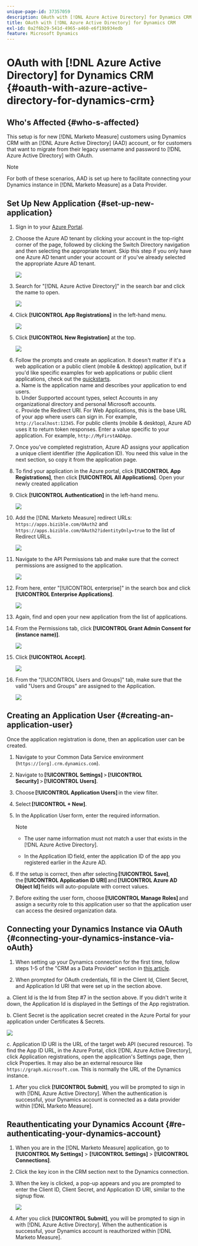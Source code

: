 ```yaml
---
unique-page-id: 37357059
description: OAuth with [!DNL Azure Active Directory] for Dynamics CRM - [!DNL Marketo Measure]
title: OAuth with [!DNL Azure Active Directory] for Dynamics CRM
exl-id: 0a2f6b29-541d-4965-a460-e6f19b934edb
feature: Microsoft Dynamics
---
```

# OAuth with [!DNL Azure Active Directory] for Dynamics CRM {#oauth-with-azure-active-directory-for-dynamics-crm}

## Who's Affected {#who-s-affected}

This setup is for new [!DNL Marketo Measure] customers using Dynamics CRM with an [!DNL Azure Active Directory] (AAD) account, or for customers that want to migrate from their legacy username and password to [!DNL Azure Active Directory] with OAuth.

>[!NOTE]
>
>For both of these scenarios, AAD is set up here to facilitate connecting your Dynamics instance in [!DNL Marketo Measure] as a Data Provider.

## Set Up New Application {#set-up-new-application}

1. Sign in to your [Azure Portal](https://portal.azure.com/#home).

1. Choose the Azure AD tenant by clicking your account in the top-right corner of the page, followed by clicking the Switch Directory navigation and then selecting the appropriate tenant. Skip this step if you only have one Azure AD tenant under your account or if you've already selected the appropriate Azure AD tenant.

   ![](assets/setup-2.png)

1. Search for "[!DNL Azure Active Directory]" in the search bar and click the name to open.

   ![](assets/setup-3.png)

1. Click **[!UICONTROL App Registrations]** in the left-hand menu.

   ![](assets/setup-4.png)

1. Click **[!UICONTROL New Registration]** at the top.

   ![](assets/setup-5.png)

1. Follow the prompts and create an application. It doesn't matter if it's a web application or a public client (mobile & desktop) application, but if you'd like specific examples for web applications or public client applications, check out the [quickstarts](https://learn.microsoft.com/en-us/azure/active-directory/develop/v2-overview).  
   a. Name is the application name and describes your application to end users.  
   b. Under Supported account types, select Accounts in any organizational directory and personal Microsoft accounts.  
   c. Provide the Redirect URI. For Web Applications, this is the base URL of your app where users can sign in. For example, `http://localhost:12345`. For public clients (mobile & desktop), Azure AD uses it to return token responses. Enter a value specific to your application. For example, `http://MyFirstAADApp`.

1. Once you've completed registration, Azure AD assigns your application a unique client identifier (the Application ID). You need this value in the next section, so copy it from the application page.

1. To find your application in the Azure portal, click **[!UICONTROL App Registrations]**, then click **[!UICONTROL All Applications]**. Open your newly created application

1. Click **[!UICONTROL Authentication]** in the left-hand menu.

   ![](assets/setup-9.png)

1. Add the [!DNL Marketo Measure] redirect URLs: `https://apps.bizible.com/OAuth2` and `https://apps.bizible.com/OAuth2?identityOnly=true` to the list of Redirect URLs.

   ![](assets/setup-10.png)

1. Navigate to the API Permissions tab and make sure that the correct permissions are assigned to the application.

   ![](assets/setup-10a.png)

1. From here, enter "[!UICONTROL enterprise]" in the search box and click **[!UICONTROL Enterprise Applications]**.

   ![](assets/setup-11.png)

1. Again, find and open your new application from the list of applications.

1. From the Permissions tab, click **[!UICONTROL Grant Admin Consent for (instance name)]**.

   ![](assets/setup-13a.png)

1. Click **[!UICONTROL Accept]**.

   ![](assets/setup-13b.png)

1. From the "[!UICONTROL Users and Groups]" tab, make sure that the valid "Users and Groups" are assigned to the Application.
  
   ![](assets/setup-14.png)

## Creating an Application User {#creating-an-application-user}

Once the application registration is done, then an application user can be created.

1. Navigate to your Common Data Service environment (`https://[org].crm.dynamics.com`).

1. Navigate to **[!UICONTROL Settings]** > **[!UICONTROL Security]** > **[!UICONTROL Users]**.

1. Choose **[!UICONTROL Application Users]** in the view filter.

1. Select **[!UICONTROL + New]**.

1. In the Application User form, enter the required information.

   >[!NOTE]
   >
   >* The user name information must not match a user that exists in the [!DNL Azure Active Directory].
   >
   >* In the Application ID field, enter the application ID of the app you registered earlier in the Azure AD.

1. If the setup is correct, then after selecting **[!UICONTROL Save]**, the **[!UICONTROL Application ID URI]** and **[!UICONTROL Azure AD Object Id]** fields will auto-populate with correct values.

1. Before exiting the user form, choose **[!UICONTROL Manage Roles]** and assign a security role to this application user so that the application user can access the desired organization data.

## Connecting your Dynamics Instance via OAuth {#connecting-your-dynamics-instance-via-oAuth}

1. When setting up your Dynamics connection for the first time, follow steps 1-5 of the "CRM as a Data Provider" section in [this article](/help/marketo-measure-and-dynamics/getting-started-with-marketo-measure-and-dynamics/microsoft-dynamics-crm-installation-guide.md).

1. When prompted for OAuth credentials, fill in the Client Id, Client Secret, and Application Id URI that were set up in the section above.

  a. Client Id is the Id from Step #7 in the section above. If you didn't write it down, the Application Id is displayed in the Settings of the App registration.

  b. Client Secret is the application secret created in the Azure Portal for your application under Certificates & Secrets.

   ![](assets/creating-2e.png)
  
  c. Application ID URI is the URL of the target web API (secured resource). To find the App ID URL, in the Azure Portal, click [!DNL Azure Active Directory], click Application registrations, open the application's Settings page, then click Properties. It may also be an external resource like `https://graph.microsoft.com`. This is normally the URL of the Dynamics instance.

1. After you click **[!UICONTROL Submit]**, you will be prompted to sign in with [!DNL Azure Active Directory]. When the authentication is successful, your Dynamics account is connected as a data provider within [!DNL Marketo Measure].

## Reauthenticating your Dynamics Account {#re-authenticating-your-dynamics-account}

1. When you are in the [!DNL Marketo Measure] application, go to **[!UICONTROL My Settings]** > **[!UICONTROL Settings]** > **[!UICONTROL Connections]**.

1. Click the key icon in the CRM section next to the Dynamics connection.

1. When the key is clicked, a pop-up appears and you are prompted to enter the Client ID, Client Secret, and Application ID URI, similar to the signup flow.

   ![](assets/re-authenticating-3.png)

1. After you click **[!UICONTROL Submit]**, you will be prompted to sign in with [!DNL Azure Active Directory]. When the authentication is successful, your Dynamics account is reauthorized within [!DNL Marketo Measure].
